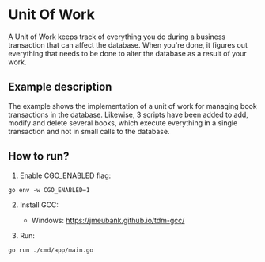 # Unit Of Work

A Unit of Work keeps track of everything you do during a business transaction that can affect the database. When you're done, it figures out everything that needs to be done to alter the database as a result of your work.

## Example description

The example shows the implementation of a unit of work for managing book transactions in the database. Likewise, 3 scripts have been added to add, modify and delete several books, which execute everything in a single transaction and not in small calls to the database.

## How to run?

1. Enable CGO_ENABLED flag:

```
go env -w CGO_ENABLED=1
```

2. Install GCC:

   - Windows: https://jmeubank.github.io/tdm-gcc/

3. Run:

```
go run ./cmd/app/main.go
```
